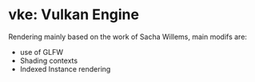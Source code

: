 # vke: Vulkan Engine
Rendering mainly based on the work of Sacha Willems, main modifs are:
- use of GLFW
- Shading contexts
- Indexed Instance rendering

